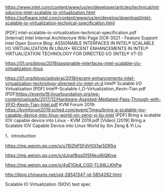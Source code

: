 https://www.intel.com/content/www/us/en/developer/articles/technical/introducing-intel-scalable-io-virtualization.html
https://software.intel.com/content/www/us/en/develop/download/intel-scalable-io-virtualization-technical-specification.html

[PDF] intel-scalable-io-virtualization-technical-specification.pdf
[Internal] Intel Internal Architecture Wiki Page
DCR-3521 - Feature Support
Intel Open Source Blog:
ASSIGNABLE INTERFACES IN INTEL® SCALABLE I/O VIRTUALIZATION IN LINUX*
RECENT ENHANCEMENTS IN INTEL® VIRTUALIZATION TECHNOLOGY FOR DIRECTED I/O (INTEL® VT-D)

https://01.org/blogs/2019/assignable-interfaces-intel-scalable-i/o-virtualization-linux

https://01.org/blogs/ashokraj/2018/recent-enhancements-intel-virtualization-technology-directed-i/o-intel-vt-d
Intel® Scalable I/O Virtualization
[PDF] Intel®-Scalable-I_O-Virtualization_Kevin-Tian.pdf
[PDF]https://events19.linuxfoundation.org/wp-content/uploads/2017/12/Hardware-Assisted-Mediated-Pass-Through-with-VFIO-Kevin-Tian-Intel.pdf
KVM Forum 2019:
https://kvmforum2019.sched.com/event/Tmwu/bring-a-scalable-iov-capable-device-into-linux-world-xin-zeng-yi-liu-intel
[PDF] Bring a scalable IOV capable device into Linux - KVM 2019.pdf
[Video] [2019] Bring a Scalable IOV Capable Device into Linux World by Xin Zeng & Yi Liu









1、introduction

https://mp.weixin.qq.com/s/u76IZhPSFdVtGt1ar5DR5g

https://mp.weixin.qq.com/s/dJnafBgsGfSfAkuI6jQKnw

https://mp.weixin.qq.com/s/4gE1Gb4_CGD-TL94LLKhPw

http://blog.chinaunix.net/uid-28541347-id-5854292.html




Scalable IO Virtualization (SIOV) test spec
